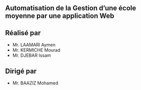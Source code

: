 


## Automatisation de la Gestion d’une école moyenne par une application Web
## Réalisé par
- Mr. LAAMARI Aymen
- Mr. KERMICHE Mourad
- Mr. DJEBAR Issam
## Dirigé par
- Mr. BAAZIZ Mohamed
